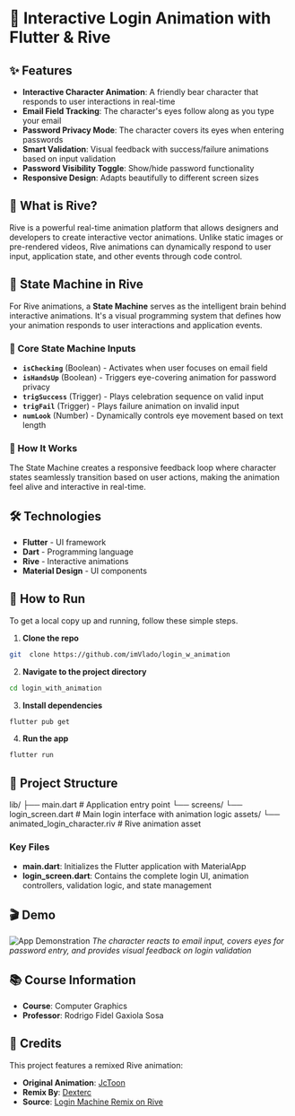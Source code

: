 # 🐻 Interactive Login Animation with Flutter & Rive

## ✨ Features

- **Interactive Character Animation**: A friendly bear character that responds to user interactions in real-time
- **Email Field Tracking**: The character's eyes follow along as you type your email
- **Password Privacy Mode**: The character covers its eyes when entering passwords
- **Smart Validation**: Visual feedback with success/failure animations based on input validation
- **Password Visibility Toggle**: Show/hide password functionality
- **Responsive Design**: Adapts beautifully to different screen sizes

## 🎨 What is Rive?

Rive is a powerful real-time animation platform that allows designers and developers to create interactive vector animations. Unlike static images or pre-rendered videos, Rive animations can dynamically respond to user input, application state, and other events through code control.

## 🧠 State Machine in Rive

For Rive animations, a **State Machine** serves as the intelligent brain behind interactive animations. It's a visual programming system that defines how your animation responds to user interactions and application events.

### 🎯 Core State Machine Inputs

- **`isChecking`** (Boolean) - Activates when user focuses on email field
- **`isHandsUp`** (Boolean) - Triggers eye-covering animation for password privacy  
- **`trigSuccess`** (Trigger) - Plays celebration sequence on valid input
- **`trigFail`** (Trigger) - Plays failure animation on invalid input
- **`numLook`** (Number) - Dynamically controls eye movement based on text length

### 🔄 How It Works

The State Machine creates a responsive feedback loop where character states seamlessly transition based on user actions, making the animation feel alive and interactive in real-time.

## 🛠️ Technologies

- **Flutter** - UI framework
- **Dart** - Programming language
- **Rive** - Interactive animations
- **Material Design** - UI components

## 🚀 How to Run

To get a local copy up and running, follow these simple steps.

1. **Clone the repo**

```bash
git  clone https://github.com/imVlado/login_w_animation
```

2. **Navigate to the project directory**

```bash
cd login_with_animation
```

3. **Install dependencies**

```bash
flutter pub get
```

4. **Run the app**

```bash
flutter run
```

## 📁 Project Structure

lib/
├── main.dart # Application entry point
└── screens/
└── login_screen.dart # Main login interface with animation logic
assets/
└── animated_login_character.riv # Rive animation asset

### Key Files

- **main.dart**: Initializes the Flutter application with MaterialApp
- **login_screen.dart**: Contains the complete login UI, animation controllers, validation logic, and state management

## 🎬 Demo

![App Demonstration](assets/demo.gif)
*The character reacts to email input, covers eyes for password entry, and provides visual feedback on login validation*

## 📚 Course Information

- **Course**: Computer Graphics
- **Professor**: Rodrigo Fidel Gaxiola Sosa

## 👏 Credits

This project features a remixed Rive animation:

- **Original Animation**: [JcToon](https://rive.app/community/jctoon/)
- **Remix By**: [Dexterc](https://rive.app/community/dexterc/)
- **Source**: [Login Machine Remix on Rive](https://rive.app/marketplace/3645-7621-remix-of-login-machine/)
